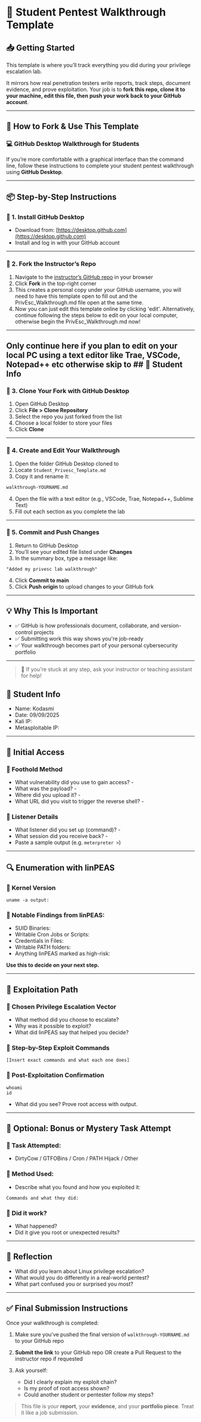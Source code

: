 # 🧪 Student Pentest Walkthrough Template

## 📥 Getting Started

This template is where you’ll track everything you did during your privilege escalation lab.

It mirrors how real penetration testers write reports, track steps, document evidence, and prove exploitation. Your job is to **fork this repo, clone it to your machine, edit this file, then push your work back to your GitHub account**.

---

## 🔹 How to Fork & Use This Template

### 💻 GitHub Desktop Walkthrough for Students

If you’re more comfortable with a graphical interface than the command line, follow these instructions to complete your student pentest walkthrough using **GitHub Desktop**.

---

## 📦 Step-by-Step Instructions

### 🔹 1. Install GitHub Desktop
- Download from: [https://desktop.github.com](https://desktop.github.com)
- Install and log in with your GitHub account

---

### 🔹 2. Fork the Instructor’s Repo
1. Navigate to the [instructor’s GitHub repo](https://github.com/anombyte93/student_privesc) in your browser
2. Click **Fork** in the top-right corner
3. This creates a personal copy under your GitHub username, you will need to have this template open to fill out and the PrivEsc_Walkthrough.md file open at the same time.
4. Now you can just edit this template online by clicking 'edit'. Alternatively, continue following the steps below to edit on your local computer, otherwise begin the PrivEsc_Walkthrough.md now!

---
## Only continue here if you plan to edit on your local PC using a text editor like Trae, VSCode, Notepad++ etc otherwise skip to ## 👤 Student Info 

### 🔹 3. Clone Your Fork with GitHub Desktop
1. Open GitHub Desktop
2. Click **File > Clone Repository**
3. Select the repo you just forked from the list
4. Choose a local folder to store your files
5. Click **Clone**

---

### 🔹 4. Create and Edit Your Walkthrough
1. Open the folder GitHub Desktop cloned to
2. Locate `Student_Privesc_Template.md`
3. Copy it and rename it:

```bash
walkthrough-YOURNAME.md
```

4. Open the file with a text editor (e.g., VSCode, Trae, Notepad++, Sublime Text)
5. Fill out each section as you complete the lab

---

### 🔹 5. Commit and Push Changes
1. Return to GitHub Desktop
2. You’ll see your edited file listed under **Changes**
3. In the summary box, type a message like:

```
"Added my privesc lab walkthrough"
```

4. Click **Commit to main**
5. Click **Push origin** to upload changes to your GitHub fork

---

## 💡 Why This Is Important
- ✅ GitHub is how professionals document, collaborate, and version-control projects
- ✅ Submitting work this way shows you're job-ready
- ✅ Your walkthrough becomes part of your personal cybersecurity portfolio

---

> 💬 If you're stuck at any step, ask your instructor or teaching assistant for help!


## 👤 Student Info

- Name: Kodasmi
- Date: 09/09/2025
- Kali IP: 
- Metasploitable IP: 

---

## 🧭 Initial Access

### 🔹 Foothold Method

- What vulnerability did you use to gain access? - 
- What was the payload? -
- Where did you upload it? - 
- What URL did you visit to trigger the reverse shell? - 

### 🔹 Listener Details

- What listener did you set up (command)? - 
- What session did you receive back? - 
- Paste a sample output (e.g. `meterpreter >`)

---

## 🔍 Enumeration with linPEAS

### 🔹 Kernel Version

```
uname -a output:
```

### 🔹 Notable Findings from linPEAS:

- SUID Binaries:
- Writable Cron Jobs or Scripts:
- Credentials in Files:
- Writable PATH folders:
- Anything linPEAS marked as high-risk:

**Use this to decide on your next step.**

---

## 🚩 Exploitation Path

### 🔹 Chosen Privilege Escalation Vector

- What method did you choose to escalate?
- Why was it possible to exploit?
- What did linPEAS say that helped you decide?

### 🔹 Step-by-Step Exploit Commands

```
[Insert exact commands and what each one does]
```

### 🔹 Post-Exploitation Confirmation

```
whoami
id
```

- What did you see? Prove root access with output.

---

## 💾 Optional: Bonus or Mystery Task Attempt

### 🔹 Task Attempted:

- DirtyCow / GTFOBins / Cron / PATH Hijack / Other

### 🔹 Method Used:

- Describe what you found and how you exploited it:

```
Commands and what they did:
```

### 🔹 Did it work?

- What happened?
- Did it give you root or unexpected results?

---

## 🧠 Reflection

- What did you learn about Linux privilege escalation?
- What would you do differently in a real-world pentest?
- What part confused you or surprised you most?

---

## ✅ Final Submission Instructions

Once your walkthrough is completed:

1. Make sure you’ve pushed the final version of `walkthrough-YOURNAME.md` to your GitHub repo

2. **Submit the link** to your GitHub repo OR create a Pull Request to the instructor repo if requested

3. Ask yourself:

   - Did I clearly explain my exploit chain?
   - Is my proof of root access shown?
   - Could another student or pentester follow my steps?

> This file is your **report**, your **evidence**, and your **portfolio piece**. Treat it like a job submission.

